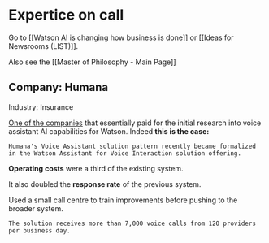 # Expertice on call

Go to [[Watson AI is changing how business is done]] or [[Ideas for Newsrooms (LIST)]]. 

Also see the [[Master of Philosophy - Main Page]]

## Company: Humana

Industry: Insurance

[One of the companies](https://www.ibm.com/watson/stories/humana/) that essentially paid for the initial research into voice assistant AI capabilities for Watson. Indeed **this is the case:**

	Humana's Voice Assistant solution pattern recently became formalized in the Watson Assistant for Voice Interaction solution offering.

**Operating costs** were a third of the existing system.

It also doubled the **response rate** of the previous system.

Used a small call centre to train improvements before pushing to the broader system.

	The solution receives more than 7,000 voice calls from 120 providers per business day.